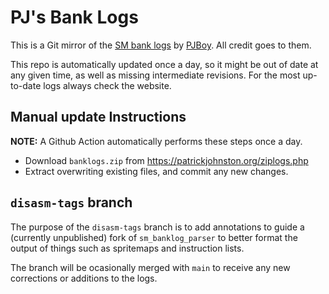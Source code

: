# PJ's Bank Logs

This is a Git mirror of the [SM bank logs](https://patrickjohnston.org/bank/index.html) by [PJBoy](https://github.com/PJBoy). All credit goes to them.

This repo is automatically updated once a day, so it might be out of date at any given time, as well as missing intermediate revisions. For the most up-to-date logs always check the website.

## Manual update Instructions

**NOTE:** A Github Action automatically performs these steps once a day.

- Download `banklogs.zip` from https://patrickjohnston.org/ziplogs.php
- Extract overwriting existing files, and commit any new changes.

## `disasm-tags` branch

The purpose of the `disasm-tags` branch is to add annotations to guide a (currently unpublished) fork of `sm_banklog_parser` to better format the output of things such as spritemaps and instruction lists.

The branch will be ocasionally merged with `main` to receive any new corrections or additions to the logs.

